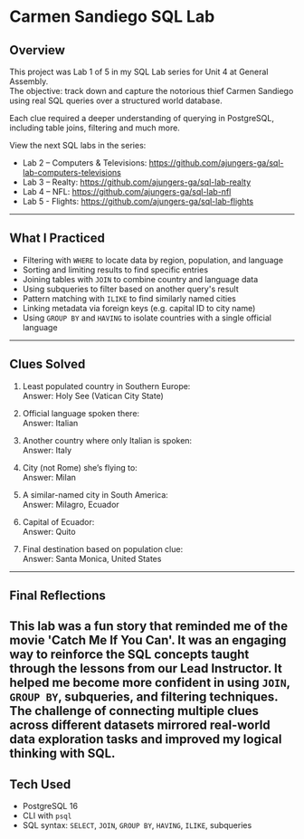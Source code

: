 # Carmen Sandiego SQL Lab

## Overview

This project was Lab 1 of 5 in my SQL Lab series for Unit 4 at General Assembly.  
The objective: track down and capture the notorious thief Carmen Sandiego using real SQL queries over a structured world database.

Each clue required a deeper understanding of querying in PostgreSQL, including table joins, filtering and much more.

View the next SQL labs in the series:
- Lab 2 – Computers & Televisions: https://github.com/ajungers-ga/sql-lab-computers-televisions
- Lab 3 – Realty: https://github.com/ajungers-ga/sql-lab-realty
- Lab 4 – NFL: https://github.com/ajungers-ga/sql-lab-nfl
- Lab 5 - Flights: https://github.com/ajungers-ga/sql-lab-flights

---

## What I Practiced

- Filtering with `WHERE` to locate data by region, population, and language
- Sorting and limiting results to find specific entries
- Joining tables with `JOIN` to combine country and language data
- Using subqueries to filter based on another query's result
- Pattern matching with `ILIKE` to find similarly named cities
- Linking metadata via foreign keys (e.g. capital ID to city name)
- Using `GROUP BY` and `HAVING` to isolate countries with a single official language

---

## Clues Solved

1. Least populated country in Southern Europe:  
   Answer: Holy See (Vatican City State)

2. Official language spoken there:  
   Answer: Italian

3. Another country where only Italian is spoken:  
   Answer: Italy

4. City (not Rome) she’s flying to:  
   Answer: Milan

5. A similar-named city in South America:  
   Answer: Milagro, Ecuador

6. Capital of Ecuador:  
   Answer: Quito

7. Final destination based on population clue:  
   Answer: Santa Monica, United States

---

## Final Reflections

This lab was a fun story that reminded me of the movie 'Catch Me If You Can'. 
It was an engaging way to reinforce the SQL concepts taught through the lessons from our Lead Instructor. 
It helped me become more confident in using `JOIN`, `GROUP BY`, subqueries, and filtering techniques.  
The challenge of connecting multiple clues across different datasets mirrored real-world data exploration tasks and improved my logical thinking with SQL.
---

## Tech Used

- PostgreSQL 16
- CLI with `psql`
- SQL syntax: `SELECT`, `JOIN`, `GROUP BY`, `HAVING`, `ILIKE`, subqueries

